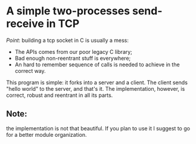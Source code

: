 A simple two-processes send-receive in TCP
==========================================

*Point*: building a tcp socket in C is usually a mess:

  - The APIs comes from our poor legacy C library;
  - Bad enough non-reentrant stuff is everywhere;
  - An hard to remember sequence of calls is needed to achieve in the
    correct way.

This program is simple: it forks into a server and a client. The client
sends "hello world" to the server, and that's it. The implementation,
however, is correct, robust and reentrant in all its parts.

Note:
-----

the implementation is not that beautiful. If you plan to use it I
suggest to go for a better module organization.
